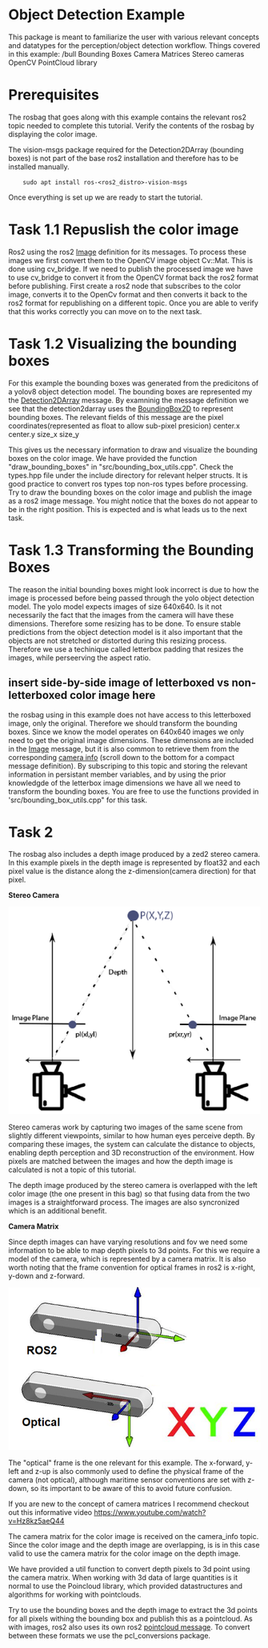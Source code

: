 # Object Detection Example

This package is meant to familiarize the user with various relevant concepts and datatypes for the perception/object detection workflow.
Things covered in this example:
/bull 
Bounding Boxes
Camera Matrices
Stereo cameras
OpenCV
PointCloud library


# Prerequisites 
The rosbag that goes along with this example contains the relevant ros2 topic needed to complete this tutorial. Verify the contents of the rosbag by displaying the color image. 

The vision-msgs package required for the Detection2DArray (bounding boxes) is not part of the base ros2 installation and therefore has to be installed manually.

        sudo apt install ros-<ros2_distro>-vision-msgs


Once everything is set up we are ready to start the tutorial.

# Task 1.1 Repuslish the color image
Ros2 using the ros2 [Image](https://docs.ros2.org/foxy/api/sensor_msgs/msg/Image.html) definition for its messages. To process these images we first convert them to the OpenCV image object Cv::Mat. This is done using cv_bridge. If we need to publish the processed image we have to use cv_bridge to convert it from the OpenCV format back the ros2 format before publishing. First create a ros2 node that subscribes to the color image, converts it to the OpenCv format and then converts it back to the ros2 format for republishing on a different topic. Once you are able to verify that this works correctly you can move on to the next task.

# Task 1.2 Visualizing the bounding boxes

For this example the bounding boxes was generated from the predicitons of a yolov8 object detection model. The bounding boxes are represented my the [Detection2DArray](https://docs.ros.org/en/kinetic/api/vision_msgs/html/msg/Detection2DArray.html) message. By examninig the message definition we see that the detection2darray uses the [BoundingBox2D](https://docs.ros.org/en/kinetic/api/vision_msgs/html/msg/BoundingBox2D.html) to represent bounding boxes. The relevant fields of this message are the pixel coordinates(represented as float to allow sub-pixel presicion)
center.x
center.y
size_x
size_y

This gives us the necessary information to draw and visualize the bounding boxes on the color image. We have provided the function "draw_bounding_boxes" in "src/bounding_box_utils.cpp". Check the types.hpp file under the include directory for relevant helper structs. It is good practice to convert ros types top non-ros types before processing. Try to draw the bounding boxes on the color image and publish the image as a ros2 image message. You might notice that the boxes do not appear to be in the right position. This is expected and is what leads us to the next task.

# Task 1.3 Transforming the Bounding Boxes

The reason the initial bounding boxes might look incorrect is due to how the image is processed before being passed through the yolo object detection model. The yolo model expects images of size 640x640. Is it not necessarily the fact that the images from the camera will have these dimensions. Therefore some resizing has to be done. To ensure stable predictions from the object detection model is it also important that the objects are not stretched or distorted during this resizing process. Therefore we use a techinique called letterbox padding that resizes the images, while perseerving the aspect ratio.

## insert side-by-side image of letterboxed vs non-letterboxed color image here


the rosbag using in this example does not have access to this letterboxed image, only the original. Therefore we should transform the bounding boxes. Since we know the model operates on 640x640 images we only need to get the original image dimensions. These dimensions are included in the [Image](https://docs.ros2.org/foxy/api/sensor_msgs/msg/Image.html) message, but it is also common to retrieve them from the corresponding [camera info](https://docs.ros2.org/latest/api/sensor_msgs/msg/CameraInfo.html) (scroll down to the bottom for a compact message definition). By subscriping to this topic and storing the relevant information in persistant member variables, and by using the prior knowledgde of the letterbox image dimensions we have all we need to transform the bounding boxes. You are free to use the functions provided in 'src/bounding_box_utils.cpp" for this task. 


# Task 2

The rosbag also includes a depth image produced by a zed2 stereo camera. In this example pixels in the depth image is represented by float32 and each pixel value is the distance along the z-dimension(camera direction) for that pixel.

**Stereo Camera**

![Stereo camera](./img/stereo_camera.png)

Stereo cameras work by capturing two images of the same scene from slightly different viewpoints, similar to how human eyes perceive depth. By comparing these images, the system can calculate the distance to objects, enabling depth perception and 3D reconstruction of the environment. How pixels are matched between the images and how the depth image is calculated is not a topic of this tutorial.

The depth image produced by the stereo camera is overlapped with the left color image (the one present in this bag) so that fusing data from the two images is a straightforward process. The images are also syncronized which is an additional benefit. 

**Camera Matrix** 

Since depth images can have varying resolutions and fov we need some information to be able to map depth pixels to 3d points. For this we require a model of the camera, which is represented by a camera matrix. It is also worth noting that the frame convention for optical frames in ros2 is x-right, y-down and z-forward.

![Camera frame](./img/zed_frame_axis.png)

The "optical" frame is the one relevant for this example. The x-forward, y-left and z-up is also commonly used to define the physical frame of the camera (not optical), although maritime sensor conventions are set with z-down, so its important to be aware of this to avoid future confusion.

If you are new to the concept of camera matrices I recommend checkout out this informative video https://www.youtube.com/watch?v=Hz8kz5aeQ44

The camera matrix for the color image is received on the camera_info topic. Since the color image and the depth image are overlapping, is is in this case valid to use the camera matrix for the color image on the depth image.

We have provided a util function to convert depth pixels to 3d point using the camera matrix. When working with 3d data of large quantities is it normal to use the Poincloud library, which provided datastructures and algorithms for working with pointclouds.

Try to use the bounding boxes and the depth image to extract the 3d points for all pixels withing the bounding box and publish this as a pointcloud. As with images, ros2 also uses its own ros2 [pointcloud message](https://docs.ros.org/en/noetic/api/sensor_msgs/html/msg/PointCloud2.html). To convert between these formats we use the pcl_conversions package.